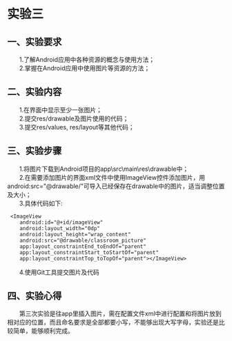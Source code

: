 # 实验三
## 一、实验要求
  &emsp;&emsp;1.了解Android应用中各种资源的概念与使用方法；  
  &emsp;&emsp;2.掌握在Android应用中使用图片等资源的方法；
## 二、实验内容
  &emsp;&emsp;1.在界面中显示至少一张图片；  
  &emsp;&emsp;2.提交res/drawable及图片使用的代码；  
  &emsp;&emsp;3.提交res/values, res/layout等其他代码；
## 三、实验步骤
&emsp;&emsp;1.将图片下载到Android项目的app\src\main\res\drawable中；  
&emsp;&emsp;2.在需要添加图片的界面xml文件中使用ImageView控件添加图片，用android:src="@drawable/"可导入已经保存在drawable中的图片，适当调整位置及大小；  
&emsp;&emsp;3.具体代码如下:

     <ImageView
        android:id="@+id/imageView"
        android:layout_width="0dp"
        android:layout_height="wrap_content"
        android:src="@drawable/classroom_picture"
        app:layout_constraintEnd_toEndOf="parent"
        app:layout_constraintStart_toStartOf="parent"
        app:layout_constraintTop_toTopOf="parent"></ImageView>
&emsp;&emsp;4.使用Git工具提交图片及代码

## 四、实验心得
&emsp;&emsp;第三次实验是往app里插入图片，需在配置文件xml中进行配置和将图片放到相对应的位置，而且命名要求是全部都要小写，不能够出现大写字母，实验还是比较简单，能够顺利完成。
